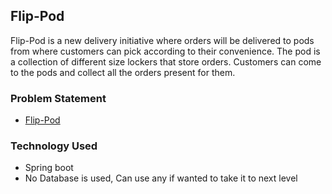 ## Flip-Pod
Flip-Pod is a new delivery initiative where orders will be delivered to pods from where customers can pick according to their convenience. The pod is a collection of different size lockers that store orders. Customers can come to the pods and collect all the orders present for them.

### Problem Statement
- [Flip-Pod](./problems.pdf)

### Technology Used
- Spring boot
- No Database is used, Can use any if wanted to take it to next level
